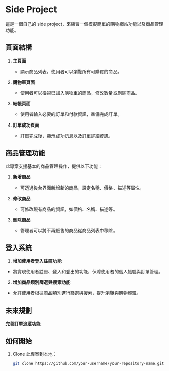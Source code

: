 # Side Project

這是一個自己的 side project，來練習一個模擬簡單的購物網站功能以及商品管理功能。

## 頁面結構

1. **主頁面**  
   - 顯示商品列表，使用者可以瀏覽所有可購買的商品。

2. **購物車頁面**  
   - 使用者可以檢視已加入購物車的商品，修改數量或刪除商品。

3. **結帳頁面**  
   - 使用者輸入必要的訂單和付款資訊，準備完成訂單。

4. **訂單成功頁面**  
   - 訂單完成後，顯示成功訊息以及訂單詳細資訊。

## 商品管理功能

此專案支援基本的商品管理操作，提供以下功能：

1. **新增商品**  
   - 可透過後台界面新增新的商品，設定名稱、價格、描述等屬性。

2. **修改商品**  
   - 可修改現有商品的資訊，如價格、名稱、描述等。

3. **刪除商品**  
   - 管理者可以將不再販售的商品從商品列表中移除。

## 登入系統

1. **增加使用者登入註冊功能**  
  - 將實現使用者註冊、登入和登出的功能，保障使用者的個人帳號與訂單管理。
  
2. **增加商品類別篩選與搜索功能**  
  - 允許使用者根據商品類別進行篩選與搜索，提升瀏覽與購物體驗。

## 未來規劃


**完善訂單追蹤功能**  


## 如何開始

1. Clone 此專案到本地：
   ```bash
   git clone https://github.com/your-username/your-repository-name.git
